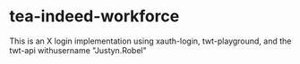 # tea-indeed-workforce
This is an X login implementation using xauth-login, twt-playground, and the twt-api withusername "Justyn.Robel"
